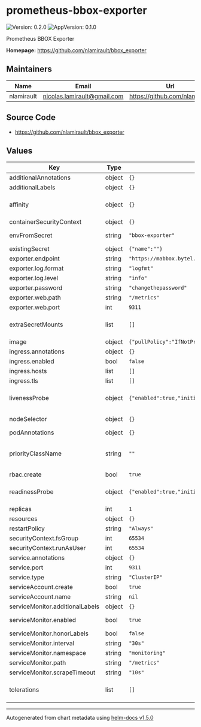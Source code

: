 # prometheus-bbox-exporter

![Version: 0.2.0](https://img.shields.io/badge/Version-0.2.0-informational?style=flat-square) ![AppVersion: 0.1.0](https://img.shields.io/badge/AppVersion-0.1.0-informational?style=flat-square)

Prometheus BBOX Exporter

**Homepage:** <https://github.com/nlamirault/bbox_exporter>

## Maintainers

| Name | Email | Url |
| ---- | ------ | --- |
| nlamirault | nicolas.lamirault@gmail.com | https://github.com/nlamirault |

## Source Code

* <https://github.com/nlamirault/bbox_exporter>

## Values

| Key | Type | Default | Description |
|-----|------|---------|-------------|
| additionalAnnotations | object | `{}` | Additional annotations to add to all resources |
| additionalLabels | object | `{}` |  |
| affinity | object | `{}` | Affinity for pod assignment Ref: https://kubernetes.io/docs/concepts/configuration/assign-pod-node/#affinity-and-anti-affinity |
| containerSecurityContext | object | `{}` |  |
| envFromSecret | string | `"bbox-exporter"` | The name of a secret in the same kubernetes namespace which contain values to be added to the environment |
| existingSecret | object | `{"name":""}` | Existing secret which store data for the exporter |
| exporter.endpoint | string | `"https://mabbox.bytel.fr"` | BBox URL |
| exporter.log.format | string | `"logfmt"` | Log format. Could be logfmt or json |
| exporter.log.level | string | `"info"` | Log level |
| exporter.password | string | `"changethepassword"` | BBox admin password |
| exporter.web.path | string | `"/metrics"` | Path under which to expose metrics. |
| exporter.web.port | int | `9311` | HTTP port used |
| extraSecretMounts | list | `[]` | Additional secret mounts Defines additional mounts with secrets. Secrets must be manually created in the namespace. |
| image | object | `{"pullPolicy":"IfNotPresent","pullSecrets":null,"repository":"ghcr.io/nlamirault/bbox_exporter","tag":"0.4.0"}` | Docker image |
| ingress.annotations | object | `{}` |  |
| ingress.enabled | bool | `false` |  |
| ingress.hosts | list | `[]` |  |
| ingress.tls | list | `[]` |  |
| livenessProbe | object | `{"enabled":true,"initialDelaySeconds":0,"timeoutSeconds":1}` | Configure Kubernetes liveness probe. Ref: https://kubernetes.io/docs/tasks/configure-pod-container/configure-liveness-readiness-probes/ |
| nodeSelector | object | `{}` | Node labels for pod assignment Ref: https://kubernetes.io/docs/user-guide/node-selection/ |
| podAnnotations | object | `{}` |  |
| priorityClassName | string | `""` | Leverage a PriorityClass to ensure your pods survive resource shortages ref: https://kubernetes.io/docs/concepts/configuration/pod-priority-preemption/ |
| rbac.create | bool | `true` | Specifies whether RBAC resources should be created |
| readinessProbe | object | `{"enabled":true,"initialDelaySeconds":0,"periodSeconds":10,"successThreshold":1,"timeoutSeconds":1}` | Configure Kubernetes readiness probe. Ref: https://kubernetes.io/docs/tasks/configure-pod-container/configure-liveness-readiness-probes/ |
| replicas | int | `1` | Number of instance |
| resources | object | `{}` | Container resources: requests and limits for CPU, Memory |
| restartPolicy | string | `"Always"` |  |
| securityContext.fsGroup | int | `65534` |  |
| securityContext.runAsUser | int | `65534` |  |
| service.annotations | object | `{}` |  |
| service.port | int | `9311` |  |
| service.type | string | `"ClusterIP"` |  |
| serviceAccount.create | bool | `true` | Specifies whether a ServiceAccount should be created |
| serviceAccount.name | string | `nil` |  |
| serviceMonitor.additionalLabels | object | `{}` | Add custom labels to the ServiceMonitor resource |
| serviceMonitor.enabled | bool | `true` | Enable this if you're using https://github.com/coreos/prometheus-operator |
| serviceMonitor.honorLabels | bool | `false` |  |
| serviceMonitor.interval | string | `"30s"` | Fallback to the prometheus default unless specified |
| serviceMonitor.namespace | string | `"monitoring"` | Namespace to deploy the ServiceMonitor |
| serviceMonitor.path | string | `"/metrics"` | Path to scrape metrics |
| serviceMonitor.scrapeTimeout | string | `"10s"` | Timeout for scrape metrics request |
| tolerations | list | `[]` | Tolerations for pod assignment Ref: https://kubernetes.io/docs/concepts/configuration/taint-and-toleration/ |

----------------------------------------------
Autogenerated from chart metadata using [helm-docs v1.5.0](https://github.com/norwoodj/helm-docs/releases/v1.5.0)
